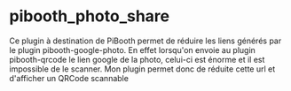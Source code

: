 # pibooth_photo_share
Ce plugin à destination de PiBooth permet de réduire les liens générés par le plugin pibooth-google-photo. En effet lorsqu'on envoie au plugin pibooth-qrcode le lien google de la photo, celui-ci est énorme et il est impossible de le scanner. Mon plugin permet donc de réduite cette url et d'afficher un QRCode scannable
